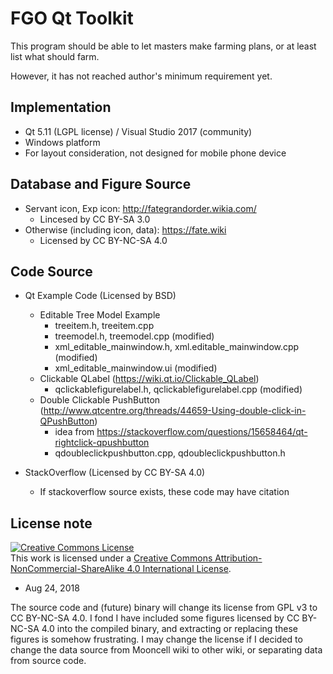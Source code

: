 # FGO Qt Toolkit

This program should be able to let masters make farming plans, or at least list what should farm. 

However, it has not reached author's minimum requirement yet.

## Implementation

* Qt 5.11 (LGPL license) / Visual Studio 2017 (community)
* Windows platform
* For layout consideration, not designed for mobile phone device

## Database and Figure Source

* Servant icon, Exp icon: http://fategrandorder.wikia.com/
	* Lincesed by CC BY-SA 3.0
* Otherwise (including icon, data): https://fate.wiki
	* Licensed by CC BY-NC-SA 4.0

## Code Source

* Qt Example Code (Licensed by BSD)
	* Editable Tree Model Example
		* treeitem.h, treeitem.cpp
		* treemodel.h, treemodel.cpp (modified)
		* xml_editable_mainwindow.h, xml.editable_mainwindow.cpp (modified)
		* xml_editable_mainwindow.ui (modified)
	* Clickable QLabel (https://wiki.qt.io/Clickable_QLabel)
		* qclickablefigurelabel.h, qclickablefigurelabel.cpp (modified)
	* Double Clickable PushButton (http://www.qtcentre.org/threads/44659-Using-double-click-in-QPushButton)
		* idea from https://stackoverflow.com/questions/15658464/qt-rightclick-qpushbutton
		* qdoubleclickpushbutton.cpp, qdoubleclickpushbutton.h

* StackOverflow (Licensed by CC BY-SA 4.0)
	* If stackoverflow source exists, these code may have citation

## License note

<a rel="license" href="http://creativecommons.org/licenses/by-nc-sa/4.0/"><img alt="Creative Commons License" style="border-width:0" src="https://i.creativecommons.org/l/by-nc-sa/4.0/88x31.png" /></a><br />This work is licensed under a <a rel="license" href="http://creativecommons.org/licenses/by-nc-sa/4.0/">Creative Commons Attribution-NonCommercial-ShareAlike 4.0 International License</a>.

* Aug 24, 2018

The source code and (future) binary will change its license from GPL v3 to CC BY-NC-SA 4.0.
I fond I have included some figures licensed by CC BY-NC-SA 4.0 into the compiled binary, and extracting or replacing these figures is somehow frustrating.
I may change the license if I decided to change the data source from Mooncell wiki to other wiki, or separating data from source code.
